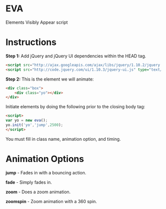 EVA
===

Elements Visibly Appear script

Instructions
============

**Step 1:**
Add jQuery and jQuery UI dependencies within the HEAD tag.

```html
<script src="http://ajax.googleapis.com/ajax/libs/jquery/1.10.2/jquery.min.js" type="text/javascript"></script>
<script src="http://code.jquery.com/ui/1.10.3/jquery-ui.js" type="text/javascript"></script>
```

**Step 2:**
This is the element we will animate:

```html
<div class="box">
	<div class="yo"></div>
</div>
```

Initiate elements by doing the following prior to the closing body tag:

```html
<script>
var yo = new eva();
yo.init('yo','jump',2500);
</script>
```

You must fill in class name, animation option, and timing.

Animation Options
=================

**jump** - Fades in with a bouncing action.

**fade** - Simply fades in.

**zoom** - Does a zoom animation.

**zoomspin** - Zoom animation with a 360 spin.
